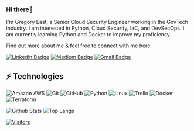 ### Hi there👋

I'm Gregory East, a Senior Cloud Security Engineer working in the GovTech industry. 
I am interested in Python, Cloud Security, IaC, and DevSecOps. I am currently learning Python and Docker to improve my proficiency.

<!-- Introduce yourself and give a brief introduction about yourself here.  Also, include what tech you're interested in and what you are currently learning -->

Find out more about me & feel free to connect with me here:

<!-- Replace the fields below with the information requested. Remember to remove the encapsulating <> characters. For spaces in names, use %20 (e.g. Broadus%20Palmer) -->

[![Linkedin Badge](https://img.shields.io/badge/-Gregory%20East-blue?style=flat-square&logo=Linkedin&logoColor=white&link=https://www.linkedin.com/in/gregoryaeast/)](https://www.linkedin.com/in/gregoryaeast/)
[![Medium Badge](https://img.shields.io/badge/Gregory%20East-12100E?style=flat-square&logo=medium&logoColor=white&link=https://medium.com/@gregoryeast1)](https://medium.com/@gregoryeast1)
[![Gmail Badge](https://img.shields.io/badge/-gregeast94@gmail.com-c14438?style=flat-square&logo=Gmail&logoColor=white&link=mailto:gregeast94@gmail.com)](mailto:gregeast94@gmail.com)

## ⚡ Technologies

<!-- Check out the Badges folder for more badges -->

![Amazon AWS](https://img.shields.io/badge/Amazon%20AWS-232F3E?style=flat-square&logo=amazon-aws)
![Git](https://img.shields.io/badge/-Git-black?style=flat-square&logo=git)
![GitHub](https://img.shields.io/badge/-GitHub-181717?style=flat-square&logo=github)
![Python](https://img.shields.io/badge/-Python-black?style=flat-square&logo=Python)
![Linux](https://img.shields.io/badge/Linux-FCC624?style=flat-square&logo=linux&logoColor=black)
![Trello](https://img.shields.io/badge/Trello-%23026AA7.svg?style=flat-square&logo=Trello&logoColor=white)
![Docker](https://img.shields.io/badge/docker-%230db7ed.svg?style=for-the-badge&logo=docker&logoColor=white)
![Terraform](https://img.shields.io/badge/terraform-%235835CC.svg?style=for-the-badge&logo=terraform&logoColor=white)

<!-- Replace the fields below with the information requested. Remember to remove the encapsulating <> characters. -->

![Github Stats](https://github-readme-stats.vercel.app/api?username=geast16&count_private=true&show_icons=true&include_all_commits=true)
![Top Langs](https://github-readme-stats.vercel.app/api/top-langs/?username=geast16&hide=TeX&layout=compact)


[![Visitors](https://api.visitorbadge.io/api/visitors?path=Lgeast16%2geast16&label=VISITORS&countColor=%23263759)](https://visitorbadge.io/status?path=geast16%2Fgeast16)

